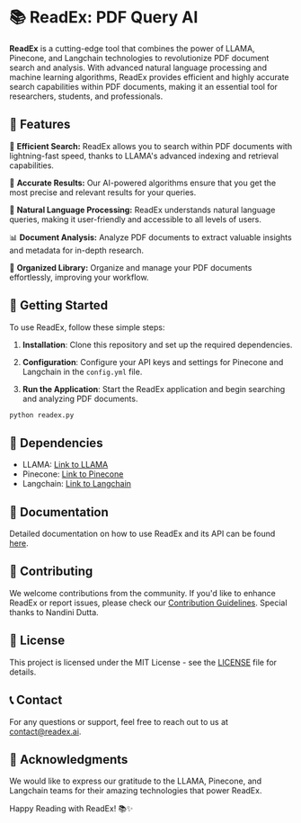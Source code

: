 # 📚 ReadEx: PDF Query AI

**ReadEx** is a cutting-edge tool that combines the power of LLAMA, Pinecone, and Langchain technologies to revolutionize PDF document search and analysis. With advanced natural language processing and machine learning algorithms, ReadEx provides efficient and highly accurate search capabilities within PDF documents, making it an essential tool for researchers, students, and professionals.

## 🚀 Features

📖 **Efficient Search:** ReadEx allows you to search within PDF documents with lightning-fast speed, thanks to LLAMA's advanced indexing and retrieval capabilities.

🔎 **Accurate Results:** Our AI-powered algorithms ensure that you get the most precise and relevant results for your queries.

🤖 **Natural Language Processing:** ReadEx understands natural language queries, making it user-friendly and accessible to all levels of users.

📊 **Document Analysis:** Analyze PDF documents to extract valuable insights and metadata for in-depth research.

📂 **Organized Library:** Organize and manage your PDF documents effortlessly, improving your workflow.

## 📝 Getting Started

To use ReadEx, follow these simple steps:

1. **Installation**: Clone this repository and set up the required dependencies.

2. **Configuration**: Configure your API keys and settings for Pinecone and Langchain in the `config.yml` file.

3. **Run the Application**: Start the ReadEx application and begin searching and analyzing PDF documents.

```bash
python readex.py
```

## 🔧 Dependencies

- LLAMA: [Link to LLAMA](https://github.com/llama-search/llama)
- Pinecone: [Link to Pinecone](https://www.pinecone.io/)
- Langchain: [Link to Langchain](https://langchain.ai/)

## 📖 Documentation

Detailed documentation on how to use ReadEx and its API can be found [here](docs/README.md).

## 🤝 Contributing

We welcome contributions from the community. If you'd like to enhance ReadEx or report issues, please check our [Contribution Guidelines](CONTRIBUTING.md).
Special thanks to Nandini Dutta.

## 📄 License

This project is licensed under the MIT License - see the [LICENSE](LICENSE) file for details.

## 📞 Contact

For any questions or support, feel free to reach out to us at [contact@readex.ai](mailto:contact@readex.ai).

## 🌟 Acknowledgments

We would like to express our gratitude to the LLAMA, Pinecone, and Langchain teams for their amazing technologies that power ReadEx.

Happy Reading with ReadEx! 📚✨
